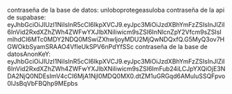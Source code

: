 contraseña de la base de datos: unloboprotegeasuloba
contraseña de la api de supabase: eyJhbGciOiJIUzI1NiIsInR5cCI6IkpXVCJ9.eyJpc3MiOiJzdXBhYmFzZSIsInJlZiI6InVid2RxdXZhZWh4ZWFwYXJlbXNiIiwicm9sZSI6InNlcnZpY2Vfcm9sZSIsImlhdCI6MTc0MDY2NDQ0MSwiZXhwIjoyMDU2MjQwNDQxfQ.G5MyQ3ov7HGWOkbSyamSRAAO4VfleUkSPV6nPdYfSSc
contraseña de la base de datosAnonKeY: eyJhbGciOiJIUzI1NiIsInR5cCI6IkpXVCJ9.eyJpc3MiOiJzdXBhYmFzZSIsInJlZiI6InVid2RxdXZhZWh4ZWFwYXJlbXNiIiwicm9sZSI6ImFub24iLCJpYXQiOjE3NDA2NjQ0NDEsImV4cCI6MjA1NjI0MDQ0MX0.dtZM1uGRGqd6AMuluSSQFpvo0lJsBqVbFBQhp9MEpbs